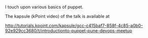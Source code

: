 I touch upon various basics of puppet.

The kapsule (kPoint video) of the talk
is available at

http://tutorials.kpoint.com/kapsule/gcc-c415baf7-858f-4c85-a0b0-92e929cc3680/t/introductionto-puppet-pune-devops-meetup

